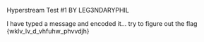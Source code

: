 Hyperstream Test #1
BY LEG3NDARYPHIL

I have typed a message and encoded it... try to figure out the flag {wklv_lv_d_vhfuhw_phvvdjh}

